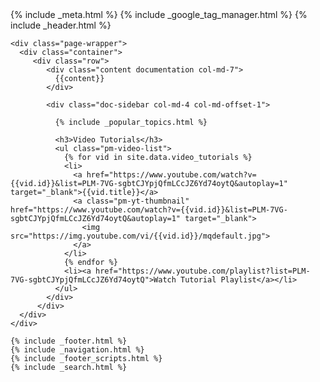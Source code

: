 <!DOCTYPE html>
<html lang="en">
{% include _meta.html %}
  <body class="<%= current.source %> regular">
    {% include _google_tag_manager.html %}
    {% include _header.html %}


    <div class="page-wrapper">
      <div class="container">
         <div class="row">
            <div class="content documentation col-md-7">
              {{content}}
            </div>

            <div class="doc-sidebar col-md-4 col-md-offset-1">
              
              {% include _popular_topics.html %}

              <h3>Video Tutorials</h3>
              <ul class="pm-video-list">
                {% for vid in site.data.video_tutorials %}
                <li>
                  <a href="https://www.youtube.com/watch?v={{vid.id}}&list=PLM-7VG-sgbtCJYpjQfmLCcJZ6Yd74oytQ&autoplay=1" target="_blank">{{vid.title}}</a>
                  <a class="pm-yt-thumbnail" href="https://www.youtube.com/watch?v={{vid.id}}&list=PLM-7VG-sgbtCJYpjQfmLCcJZ6Yd74oytQ&autoplay=1" target="_blank">
                    <img src="https://img.youtube.com/vi/{{vid.id}}/mqdefault.jpg">
                  </a>
                </li>
                {% endfor %}
                <li><a href="https://www.youtube.com/playlist?list=PLM-7VG-sgbtCJYpjQfmLCcJZ6Yd74oytQ">Watch Tutorial Playlist</a></li>
              </ul>
            </div>
          </div>
      </div>
    </div>

    {% include _footer.html %}
    {% include _navigation.html %}
    {% include _footer_scripts.html %}
    {% include _search.html %}
  </body>
</html>
